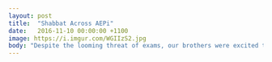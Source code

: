 ```yaml
---
layout: post
title:  "Shabbat Across AEPi"
date:   2016-11-10 00:00:00 +1100
image: https://i.imgur.com/WGIIzS2.jpg
body: "Despite the looming threat of exams, our brothers were excited to welcome Adam Albert, the final member of our Alpha class, into AEPi. We also came together for our inaugural Shabbat Across AEPi, where pool took priority over school. It was an amazing experience to share with over 400 chapters, having their own dinners across the world on the same night."
---
```

